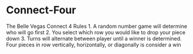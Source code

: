 # Connect-Four
The Belle Vegas Connect 4 Rules 1. A random number game will determine who will go first 2. You select which row you would like to drop your piece down 3. Turns will alternate between player until a winner is determined. Four pieces in row vertically, horizontally, or diagonally is consider a win
